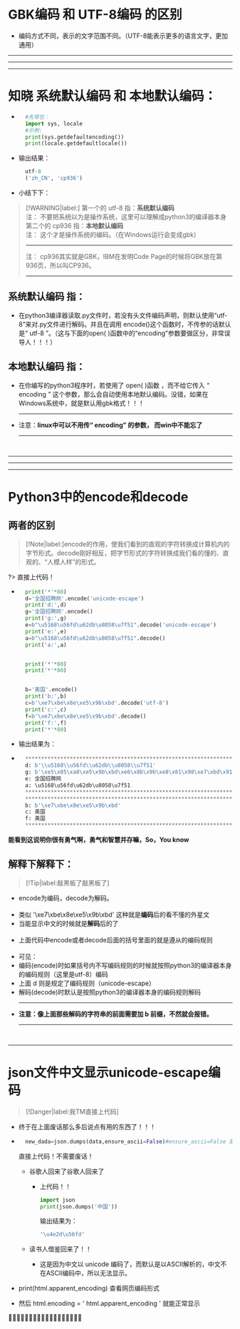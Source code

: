 
# GBK编码 和 UTF-8编码 的区别


- 编码方式不同，表示的文字范围不同。（UTF-8能表示更多的语言文字，更加通用）

***
***
***
# 知晓 系统默认编码 和 本地默认编码： 

- ```python
    #先导包：
    import sys, locale
    #示例:
    print(sys.getdefaultencoding())
    print(locale.getdefaultlocale())
  ```
- 输出结果：
  ```python
    utf-8
    ('zh_CN', 'cp936')
  ```

- 小结下下：<br>
> [!WARNING|label:]
第一个的 utf-8 指：**系统默认编码**<br>
注： 不要把系统以为是操作系统，这里可以理解成python3的编译器本身<br>
第二个的 cp936 指：**本地默认编码**<br>
注： 这个才是操作系统的编码。（在Windows运行会变成gbk）<br><hr>
注： cp936其实就是GBK，IBM在发明Code Page的时候将GBK放在第936页，所以叫CP936。<hr>

## 系统默认编码 指：
- 在python3编译器读取.py文件时，若没有头文件编码声明，则默认使用“utf-8”来对.py文件进行解码。并且在调用 encode()这个函数时，不传参的话默认是“ utf-8 ”。（这与下面的open( )函数中的“encoding”参数要做区分，非常误导人！！！）

## 本地默认编码 指：
- 在你编写的python3程序时，若使用了 open( )函数 ，而不给它传入 “ encoding ” 这个参数，那么会自动使用本地默认编码。没错，如果在Windows系统中，就是默认用gbk格式！！！<hr>
- 注意：**linux中可以不用传“ encoding” 的参数， 而win中不能忘了**<hr><br>
***
***
***
# Python3中的​encode和decode
## 两者的区别 

> [!Note|label:]encode的作用，使我们看到的直观的字符转换成计算机内的字节形式。decode刚好相反，把字节形式的字符转换成我们看的懂的、直观的、“人模人样”的形式。<br>

?> 直接上代码！
- ```python
    print('*'*80)
    d='全国招聘网'.encode('unicode-escape')
    print('d:',d)
    g='全国招聘网'.encode()
    print('g:',g)
    e=b"\u5168\u56fd\u62db\u8058\u7f51".decode('unicode-escape')
    print('e:',e)
    a=b"\u5168\u56fd\u62db\u8058\u7f51".decode()
    print('a:',a)


    print('*'*80)
    print('*'*80)


    b='美国'.encode()
    print('b:',b)
    c=b'\xe7\xbe\x8e\xe5\x9b\xbd'.decode('utf-8')
    print('c:',c)
    f=b'\xe7\xbe\x8e\xe5\x9b\xbd'.decode()
    print('f:',f)
    print('*'*80)
  ```
    
- 输出结果为：
- ```python
    ********************************************************************************
    d: b'\\u5168\\u56fd\\u62db\\u8058\\u7f51'
    g: b'\xe5\x85\xa8\xe5\x9b\xbd\xe6\x8b\x9b\xe8\x81\x98\xe7\xbd\x91'
    e: 全国招聘网
    a: \u5168\u56fd\u62db\u8058\u7f51
    ********************************************************************************
    ********************************************************************************
    b: b'\xe7\xbe\x8e\xe5\x9b\xbd'
    c: 美国
    f: 美国
    ********************************************************************************
    ```
    
**能看到这说明你很有勇气啊，勇气和智慧并存嘛，So，You know**<br>
## 解释下解释下：
> [!Tip|label:敲黑板了敲黑板了]
- encode为编码，decode为解码。<br><br>
- 类似 '\xe7\xbe\x8e\xe5\x9b\xbd' 这种就是**编码**后的看不懂的外星文<br>
- 当能显示中文的时候就是**解码**后的了<br><br>
- 上面代码中encode或者decode后面的括号里面的就是遵从的编码规则<br><br>
- 可见：<br>
- 编码(encode)时如果括号内不写编码规则的时候就按照python3的编译器本身的编码规则（这里是utf-8）编码<br>
- 上面 d 则是规定了编码规则（unicode-escape）<br>
- 解码(decode)时默认是按照python3的编译器本身的编码规则解码<br><hr>
- **注意：像上面那些解码的字符串的前面需要加 b 前缀，不然就会报错。**<hr><br>
***

# json文件中文显示unicode-escape编码 
> [!Danger|label:我TM直接上代码]
- 终于在上面废话那么多后说点有用的东西了！！！
- ```python
    new_dada=json.dumps(data,ensure_ascii=False)#ensure_ascii=False 就不会用 ASCII 编码，中文就可以正常显示了
    ```
    直接上代码！不需要废话！
    - 谷歌人回来了谷歌人回来了
        - 上代码！！
            ```python
            import json
            print(json.dumps('中国'))
            ```
            输出结果为：
            ```python
            "\u4e2d\u56fd"
            ```
            
    - 读书人借鉴回来了！！
        - 这是因为中文以 unicode 编码了，而默认是以ASCII解析的，中文不在ASCII编码中，所以无法显示。
        
- print(html.apparent_encoding) 查看网页编码形式
- 然后 html.encoding = ' html.apparent_encoding '
就能正常显示

😮‍💨😮‍💨😮‍💨😮‍💨😮‍💨😮‍💨😮‍💨😮‍💨😮‍💨
